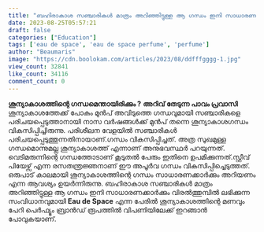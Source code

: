 ```yaml
---
title: "ബഹിരാകാശ സഞ്ചാരികൾ മാത്രം അറിഞ്ഞിട്ടുള്ള ആ ഗന്ധം ഇനി സാധാരണക്കാർക്കും"
date: 2023-08-25T05:57:21
draft: false
categories: ["Education"]
tags: ['eau de space', 'eau de space perfume', 'perfume']
author: "Beaumaris"
image: "https://cdn.boolokam.com/articles/2023/08/ddfffgggg-1.jpg"
view_count: 32841
like_count: 34116
comment_count: 0
---
```


**ശൂന്യാകാശത്തിന്റെ ഗന്ധമെന്തായിരിക്കും ?** **അറിവ് തേടുന്ന പാവം പ്രവാസി** ശൂന്യാകാശത്തേക്ക് പോകും മുൻപ് അവിടുത്തെ ഗന്ധവുമായി സഞ്ചാരികളെ പരിചയപ്പെടുത്താനായി നാസ വർഷങ്ങൾക്ക് മുൻപ് തന്നെ ശൂന്യാകാശഗന്ധം വികസിപ്പിച്ചിരുന്നു. പരിശീലന വേളയിൽ സഞ്ചാരികൾ പരിചയപ്പെടുത്തുന്നതിനായാണ്.ഗന്ധം വികസിപ്പിച്ചത്. അത്ര സുഖമുള്ള ഗന്ധമൊന്നുമല്ല ശൂന്യാകാശത്ത് എന്നാണ് അനുഭവസ്ഥർ പറയുന്നത്. വെടിമരുന്നിന്റെ ഗന്ധത്തോടാണ് കൂടുതൽ പേരും ഇതിനെ ഉപമിക്കുന്നത്.സ്റ്റീവ് പിയേഴ്സ് എന്ന രസതന്ത്രജ്ഞനാണ് ഈ അപൂർവ ഗന്ധം വികസിപ്പിച്ചെടുത്തത്. ഒരുപാട് കാലമായി ശൂന്യാകാശത്തിന്റെ ഗന്ധം സാധാരണക്കാർക്കും അറിയണം എന്ന ആവശ്യം ഉയർന്നിരുന്നു. ബഹിരാകാശ സഞ്ചാരികൾ മാത്രം അറിഞ്ഞിട്ടുള്ള ആ ഗന്ധം ഇനി സാധാരണക്കാർക്കും വിരൽത്തുമ്പിൽ ലഭിക്കുന്ന സംവിധാനവുമായി **Eau de Space** എന്ന പേരിൽ ശൂന്യാകാശത്തിന്റെ മണവും പേറി പെർഫ്യൂം ബ്രാൻഡ് രൂപത്തിൽ വിപണിയിലേക്ക് ഇറങ്ങാൻ പോവുകയാണ്.
